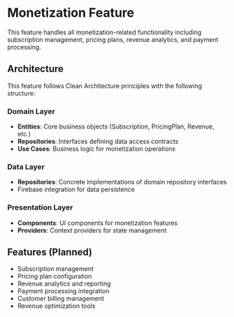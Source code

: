 # Monetization Feature

This feature handles all monetization-related functionality including subscription management, pricing plans, revenue analytics, and payment processing.

## Architecture

This feature follows Clean Architecture principles with the following structure:

### Domain Layer
- **Entities**: Core business objects (Subscription, PricingPlan, Revenue, etc.)
- **Repositories**: Interfaces defining data access contracts
- **Use Cases**: Business logic for monetization operations

### Data Layer
- **Repositories**: Concrete implementations of domain repository interfaces
- Firebase integration for data persistence

### Presentation Layer
- **Components**: UI components for monetization features
- **Providers**: Context providers for state management

## Features (Planned)
- Subscription management
- Pricing plan configuration
- Revenue analytics and reporting
- Payment processing integration
- Customer billing management
- Revenue optimization tools
